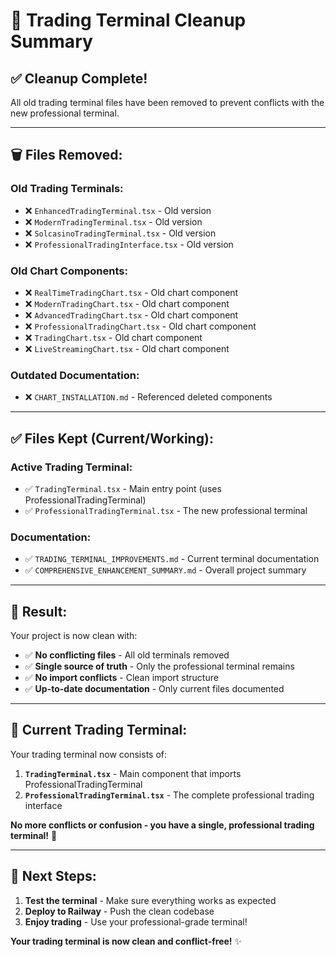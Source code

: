 # 🧹 Trading Terminal Cleanup Summary

## ✅ **Cleanup Complete!**

All old trading terminal files have been removed to prevent conflicts with the new professional terminal.

---

## 🗑️ **Files Removed:**

### **Old Trading Terminals:**
- ❌ `EnhancedTradingTerminal.tsx` - Old version
- ❌ `ModernTradingTerminal.tsx` - Old version  
- ❌ `SolcasinoTradingTerminal.tsx` - Old version
- ❌ `ProfessionalTradingInterface.tsx` - Old version

### **Old Chart Components:**
- ❌ `RealTimeTradingChart.tsx` - Old chart component
- ❌ `ModernTradingChart.tsx` - Old chart component
- ❌ `AdvancedTradingChart.tsx` - Old chart component
- ❌ `ProfessionalTradingChart.tsx` - Old chart component
- ❌ `TradingChart.tsx` - Old chart component
- ❌ `LiveStreamingChart.tsx` - Old chart component

### **Outdated Documentation:**
- ❌ `CHART_INSTALLATION.md` - Referenced deleted components

---

## ✅ **Files Kept (Current/Working):**

### **Active Trading Terminal:**
- ✅ `TradingTerminal.tsx` - Main entry point (uses ProfessionalTradingTerminal)
- ✅ `ProfessionalTradingTerminal.tsx` - The new professional terminal

### **Documentation:**
- ✅ `TRADING_TERMINAL_IMPROVEMENTS.md` - Current terminal documentation
- ✅ `COMPREHENSIVE_ENHANCEMENT_SUMMARY.md` - Overall project summary

---

## 🎯 **Result:**

Your project is now clean with:
- ✅ **No conflicting files** - All old terminals removed
- ✅ **Single source of truth** - Only the professional terminal remains
- ✅ **No import conflicts** - Clean import structure
- ✅ **Up-to-date documentation** - Only current files documented

---

## 🚀 **Current Trading Terminal:**

Your trading terminal now consists of:
1. **`TradingTerminal.tsx`** - Main component that imports ProfessionalTradingTerminal
2. **`ProfessionalTradingTerminal.tsx`** - The complete professional trading interface

**No more conflicts or confusion - you have a single, professional trading terminal!** 🎉

---

## 🔧 **Next Steps:**

1. **Test the terminal** - Make sure everything works as expected
2. **Deploy to Railway** - Push the clean codebase
3. **Enjoy trading** - Use your professional-grade terminal!

**Your trading terminal is now clean and conflict-free!** ✨
